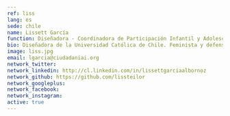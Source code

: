 ```yaml
---
ref: liss
lang: es
sede: chile
name: Lissett García
function: Diseñadora - Coordinadora de Participación Infantil y Adolescente
bio: Diseñadora de la Universidad Católica de Chile. Feminista y defensora de la participación de niñas, niños y adolescentes.
image: liss.jpg
email: lgarcia@ciudadaniai.org
network_twitter:
network_linkedin: http://cl.linkedin.com/in/lissettgarciaalbornoz
network_github: https://github.com/lissteilor
network_googleplus:
network_facebook:
network_instagram:
active: true
---
```

